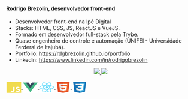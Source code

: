 #### Rodrigo Brezolin, desenvolvedor front-end

* Desenvolvedor front-end na Ipê Digital
* Stacks: HTML, CSS, JS, ReactJS e VueJS.
* Formado em desenvolvedor full-stack pela Trybe.
* Quase engenheiro de controle e automação (UNIFEI - Universidade Ferderal de Itajubá).
* Portfolio: https://rdgbrezolin.github.io/portfolio
* Linkedin: https://www.linkedin.com/in/rodrigobrezolin

<div align="center">
  <a href="https://github.com/rdgbrezolin">
  <img height="180em" src="https://github-readme-stats.vercel.app/api?username=rdgbrezolin&show_icons=true&theme=dark&include_all_commits=true&count_private=true"/>
  <img height="180em" src="https://github-readme-stats.vercel.app/api/top-langs/?username=rdgbrezolin&layout=compact&langs_count=7&theme=dark"/>
</div>

<div style="display: inline_block"><br>
  <img align="center" alt="rodrigo-Js" height="30" width="40" src="https://raw.githubusercontent.com/devicons/devicon/master/icons/javascript/javascript-plain.svg">
  <img align="center" alt="rodrigo-Ts" height="30" width="40" src="https://raw.githubusercontent.com/devicons/devicon/master/icons/vuejs/vuejs-original.svg">
  <img align="center" alt="rodrigo-React" height="30" width="40" src="https://raw.githubusercontent.com/devicons/devicon/master/icons/react/react-original.svg">
  <img align="center" alt="rodrigo-HTML" height="30" width="40" src="https://raw.githubusercontent.com/devicons/devicon/master/icons/html5/html5-original.svg">
  <img align="center" alt="rodrigo-CSS" height="30" width="40" src="https://raw.githubusercontent.com/devicons/devicon/master/icons/css3/css3-original.svg">
</div>
